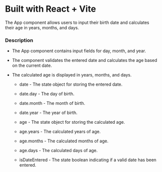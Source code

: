 # Built with React + Vite


The App component allows users to input their birth date and calculates their age in years, months, and days.

### Description
 *  The App component contains input fields for day, month, and year.
 * The component validates the entered date and calculates the age based on the current date.
 *  The calculated age is displayed in years, months, and days.
   
    - date - The state object for storing the entered date.
    - date.day - The day of birth.
    - date.month - The month of birth.
    - date.year - The year of birth.
  
    - age - The state object for storing the calculated age.
    - age.years - The calculated years of age.
    - age.months - The calculated months of age.
    - age.days - The calculated days of age.
   
    - isDateEntered - The state boolean indicating if a valid date has been entered.
   
 
